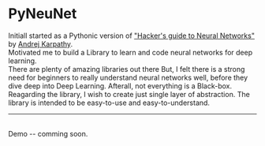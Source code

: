 # PyNeuNet

Initiall started as a Pythonic version of <a href = "http://karpathy.github.io/neuralnets/">"Hacker's guide to Neural Networks"</a> by <a href = "http://cs.stanford.edu/people/karpathy/">Andrej Karpathy</a>.
<br>
Motivated me to build a Library to learn and code neural networks for deep learning.
<br>
There are plenty of amazing libraries out there But, I felt there is a strong need for beginners to really understand
neural networks well, before they dive deep into Deep Learning. Afterall, not everything is a Black-box.
<br>
Reagarding the library, I wish to create just single layer of abstraction.
The library is intended to be easy-to-use and easy-to-understand.

<hr>
<br>Demo -- comming soon.
